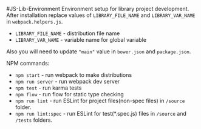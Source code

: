 #JS-Lib-Environment
Environment setup for library project development.  
After installation replace values of `LIBRARY_FILE_NAME` and `LIBRARY_VAR_NAME` in `webpack.helpers.js`.
* `LIBRARY_FILE_NAME` - distribution file name
* `LIBRARY_VAR_NAME` - variable name for global variable  
  
Also you will need to update `"main"` value in `bower.json` and `package.json`.  
  
NPM commands:  
* `npm start` - run webpack to make distributions
* `npm run server` - run webpack dev server
* `npm test` - run karma tests
* `npm flow` - run flow for static type checking
* `npm run lint` - run ESLint for project files(non-spec files) in `/source` folder.
* `npm run lint:spec` - run ESLint for test(*.spec.js) files in `/source` and `/tests` folders.
